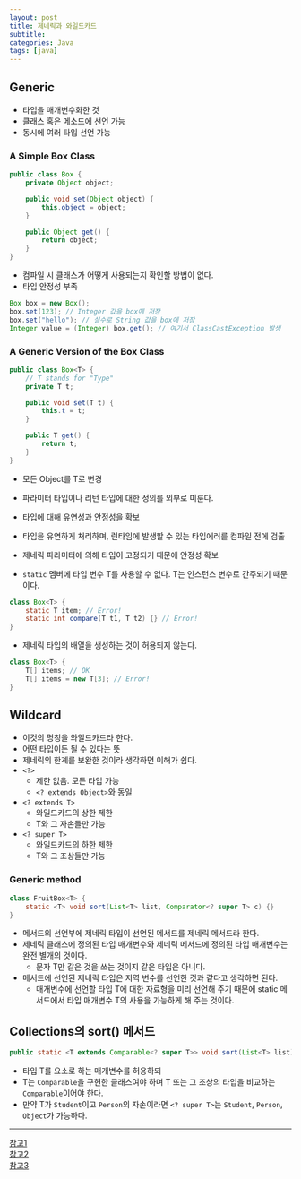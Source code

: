 ```yaml
---
layout: post
title: 제네릭과 와일드카드
subtitle: 
categories: Java
tags: [java]
---
```

## Generic
- 타입을 매개변수화한 것
- 클래스 혹은 메소드에 선언 가능
- 동시에 여러 타입 선언 가능

### A Simple Box Class
```java
public class Box {
    private Object object;

    public void set(Object object) {
        this.object = object;
    }

    public Object get() {
        return object;
    }
}
```
- 컴파일 시 클래스가 어떻게 사용되는지 확인할 방법이 없다.
- 타입 안정성 부족
  

```java
Box box = new Box();
box.set(123); // Integer 값을 box에 저장
box.set("hello"); // 실수로 String 값을 box에 저장
Integer value = (Integer) box.get(); // 여기서 ClassCastException 발생
```

### A Generic Version of the Box Class
```java
public class Box<T> {
    // T stands for "Type"
    private T t;

    public void set(T t) {
        this.t = t;
    }

    public T get() {
        return t;
    }
}
```
- 모든 Object를 T로 변경
- 파라미터 타입이나 리턴 타입에 대한 정의를 외부로 미룬다.
- 타입에 대해 유연성과 안정성을 확보
- 타입을 유연하게 처리하며, 런타임에 발생할 수 있는 타입에러를 컴파일 전에 검출
- 제네릭 파라미터에 의해 타입이 고정되기 때문에 안정성 확보
  
- `static` 멤버에 타입 변수 T를 사용할 수 없다. T는 인스턴스 변수로 간주되기 때문이다.  
  

```java
class Box<T> {
    static T item; // Error!
    static int compare(T t1, T t2) {} // Error!
}
```
  
- 제네릭 타입의 배열을 생성하는 것이 허용되지 않는다.
  

```java
class Box<T> {
    T[] items; // OK
    T[] items = new T[3]; // Error!
}
```

## Wildcard
- <?> 이것의 명칭을 와일드카드라 한다.
- 어떤 타입이든 될 수 있다는 뜻  
- 제네릭의 한계를 보완한 것이라 생각하면 이해가 쉽다.
- `<?>`
  - 제한 없음. 모든 타입 가능
  - `<? extends Object>`와 동일
- `<? extends T>`
  - 와일드카드의 상한 제한
  - T와 그 자손들만 가능
- `<? super T>`
  - 와일드카드의 하한 제한
  - T와 그 조상들만 가능

### Generic method
```java
class FruitBox<T> {
    static <T> void sort(List<T> list, Comparator<? super T> c) {}
}
```
- 메서드의 선언부에 제네릭 타입이 선언된 메서드를 제네릭 메서드라 한다.
- 제네릭 클래스에 정의된 타입 매개변수와 제네릭 메서드에 정의된 타입 매개변수는 완전 별개의 것이다.
  - 문자 T만 같은 것을 쓰는 것이지 같은 타입은 아니다.
- 메서드에 선언된 제네릭 타입은 지역 변수를 선언한 것과 같다고 생각하면 된다.
  - 매개변수에 선언할 타입 T에 대한 자료형을 미리 선언해 주기 때문에 static 메서드에서 타입 
  매개변수 T의 사용을 가능하게 해 주는 것이다.

## Collections의 sort() 메서드
```java
public static <T extends Comparable<? super T>> void sort(List<T> list)
```
- 타입 T를 요소로 하는 매개변수를 허용하되
- T는 `Comparable`을 구현한 클래스여야 하며 T 또는 그 조상의 타입을 비교하는 `Comparable`이어야 한다.
- 만약 T가 `Student`이고 `Person`의 자손이라면 `<? super T>`는 `Student`, `Person`, `Object`가 가능하다.

  

---
[참고1](https://docs.oracle.com/javase/tutorial/java/generics/types.html)  
[참고2](https://jehuipark.github.io/java/java-generic)  
[참고3](https://velog.io/@miro7923/JAVA-%EC%A0%9C%EB%84%A4%EB%A6%ADGenerics%EA%B3%BC-%EC%99%80%EC%9D%BC%EB%93%9C%EC%B9%B4%EB%93%9CWildcard)